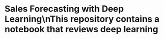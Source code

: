 # Sales Forecasting with Deep Learning\nThis repository contains a notebook that reviews deep learning